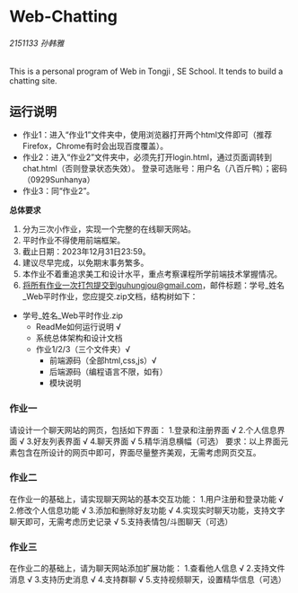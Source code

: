 # Web-Chatting

###### 2151133 孙韩雅

This is a personal program of Web in Tongji , SE School. It tends to build a chatting site. 

## 运行说明

+ 作业1：进入“作业1”文件夹中，使用浏览器打开两个html文件即可（推荐Firefox，Chrome有时会出现百度覆盖）。
+ 作业2：进入“作业2”文件夹中，必须先打开login.html，通过页面调转到chat.html（否则登录状态失效）。
  登录可选账号：用户名（八百斤鸭）；密码（0929Sunhanya）
+ 作业3：同“作业2”。

**总体要求**
1. 分为三次小作业，实现一个完整的在线聊天网站。
2. 平时作业不得使用前端框架。
3. 截止日期：2023年12月31日23:59。
4. 建议尽早完成，以免期末事务繁多。
5. 本作业不着重追求美工和设计水平，重点考察课程所学前端技术掌握情况。
6. 将所有作业一次打包提交到guhungjou@gmail.com，邮件标题：学号_姓名_Web平时作业，您应提交.zip文档，结构树如下：
- 学号_姓名_Web平时作业.zip
   + ReadMe如何运行说明 √
   + 系统总体架构和设计文档
   + 作业1/2/3（三个文件夹）√
      - 前端源码（全部html,css,js）√
      - 后端源码（编程语言不限，如有）
      - 模块说明

### 作业一
请设计一个聊天网站的网页，包括如下界面：
1.登录和注册界面 √
2.个人信息界面 √
3.好友列表界面 √
4.聊天界面 √
5.精华消息横幅（可选）
要求：以上界面元素包含在所设计的网页中即可，界面尽量整齐美观，无需考虑网页交互。

### 作业二
在作业一的基础上，请实现聊天网站的基本交互功能：
1.用户注册和登录功能 √
2.修改个人信息功能 √
3.添加和删除好友功能 √
4.实现实时聊天功能，支持文字聊天即可，无需考虑历史记录 √
5.支持表情包/斗图聊天（可选）

### 作业三
在作业二的基础上，请为聊天网站添加扩展功能：
1.查看他人信息 √
2.支持文件消息 √
3.支持历史消息 √
4.支持群聊 √
5.支持视频聊天，设置精华信息（可选）
